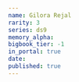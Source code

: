 ```yaml
---
name: Gilora Rejal
rarity: 3
series: ds9
memory_alpha:
bigbook_tier: -1
in_portal: true
date:
published: true
---
```



